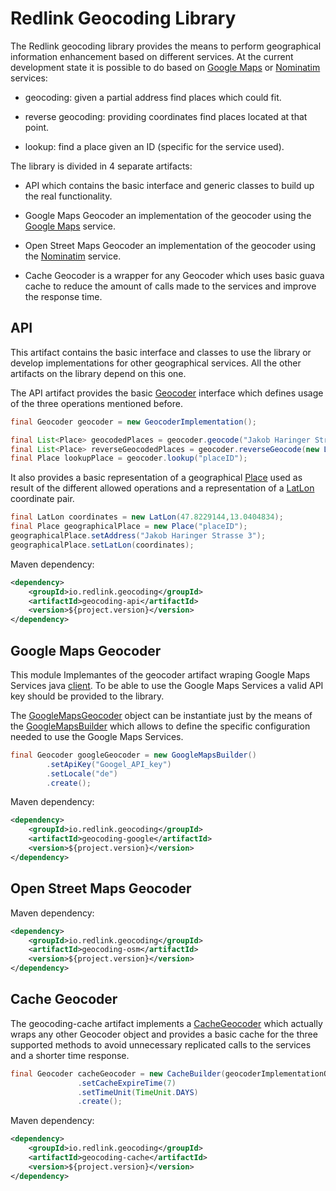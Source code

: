 # Redlink Geocoding Library
The Redlink geocoding library provides the means to perform geographical 
information enhancement based on different services. At the current 
development state it is possible to do based on [Google Maps](https://developers.google.com/maps/documentation/geocoding/intro) 
or [Nominatim](http://wiki.openstreetmap.org/wiki/Nominatim) services:
 
* geocoding: given a partial address find places which could fit.

* reverse geocoding: providing coordinates find places located at that point.

* lookup: find a place given an ID (specific for the service used).

The library is divided in 4 separate artifacts:

* API which contains the basic interface and generic classes to build up the real functionality.

* Google Maps Geocoder an implementation of the geocoder using the [Google Maps](https://developers.google.com/maps/documentation/geocoding/intro) service.

* Open Street Maps Geocoder an implementation of the geocoder using the [Nominatim](http://wiki.openstreetmap.org/wiki/Nominatim) service.

* Cache Geocoder is a wrapper for any Geocoder which uses basic guava cache to reduce the amount of calls made to the services and improve the response time.


## API
This artifact contains the basic interface and classes to use the library or develop implementations for other geographical services. All the other artifacts on the library depend on this one.

The API artifact provides the basic [Geocoder](https://bitbucket.org/redlinkgmbh/geocoding/src/5d38badc7e578acce6dbd05950c20b95f9358f19/api/src/main/java/io/redlink/geocoding/Geocoder.java?at=master&fileviewer=file-view-default) interface which defines usage of the three operations mentioned before.
```java
final Geocoder geocoder = new GeocoderImplementation();

final List<Place> geocodedPlaces = geocoder.geocode("Jakob Haringer Strasse 3");
final List<Place> reverseGeocodedPlaces = geocoder.reverseGeocode(new LatLon(43.735762, 12.3029561));
final Place lookupPlace = geocoder.lookup("placeID");
```
It also provides a basic representation of a geographical [Place](https://bitbucket.org/redlinkgmbh/geocoding/src/5d38badc7e578acce6dbd05950c20b95f9358f19/api/src/main/java/io/redlink/geocoding/Place.java?at=master&fileviewer=file-view-default) used as result of the different allowed operations and a representation of a [LatLon](https://bitbucket.org/redlinkgmbh/geocoding/src/5d38badc7e578acce6dbd05950c20b95f9358f19/api/src/main/java/io/redlink/geocoding/LatLon.java?at=master&fileviewer=file-view-default) coordinate pair.

```java
final LatLon coordinates = new LatLon(47.8229144,13.0404834);
final Place geographicalPlace = new Place("placeID");
geographicalPlace.setAddress("Jakob Haringer Strasse 3");
geographicalPlace.setLatLon(coordinates);
```

Maven dependency:

```xml
<dependency>
    <groupId>io.redlink.geocoding</groupId>
    <artifactId>geocoding-api</artifactId>
    <version>${project.version}</version>
</dependency>
```
## Google Maps Geocoder
This module Implemantes of the geocoder artifact wraping Google Maps Services java [client](https://github.com/googlemaps/google-maps-services-java).
To be able to use the Google Maps Services a valid API key should be provided to the library.

The [GoogleMapsGeocoder](https://bitbucket.org/redlinkgmbh/geocoding/src/b5eb5b5eb30d2be8a447d8a9dff0a979cf760de7/google/src/main/java/io/redlink/geocoding/google/GoogleMapsGeocoder.java?at=master&fileviewer=file-view-default) object can be instantiate just by the means of the [GoogleMapsBuilder](https://bitbucket.org/redlinkgmbh/geocoding/src/b5eb5b5eb30d2be8a447d8a9dff0a979cf760de7/google/src/main/java/io/redlink/geocoding/google/GoogleMapsBuilder.java?at=master&fileviewer=file-view-default) which allows to define the specific configuration needed to use the Google Maps Services.


```java
final Geocoder googleGeocoder = new GoogleMapsBuilder()
        .setApiKey("Googel_API_key")
        .setLocale("de")
        .create();
```

Maven dependency:

```xml
<dependency>
    <groupId>io.redlink.geocoding</groupId>
    <artifactId>geocoding-google</artifactId>
    <version>${project.version}</version>
</dependency>
```
## Open Street Maps Geocoder

Maven dependency:
```xml
<dependency>
    <groupId>io.redlink.geocoding</groupId>
    <artifactId>geocoding-osm</artifactId>
    <version>${project.version}</version>
</dependency>
```
## Cache Geocoder
The geocoding-cache artifact implements a [CacheGeocoder](https://bitbucket.org/redlinkgmbh/geocoding/src/b5eb5b5eb30d2be8a447d8a9dff0a979cf760de7/cache/src/main/java/io/redlink/geocoding/cache/CacheGeocoder.java?at=master&fileviewer=file-view-default) which actually wraps any other Geocoder object and provides a basic cache for the three supported methods to avoid  unnecessary replicated calls to the services and a shorter time response.

```java
final Geocoder cacheGeocoder = new CacheBuilder(geocoderImplementationObject)
               .setCacheExpireTime(7)
               .setTimeUnit(TimeUnit.DAYS)
               .create();

```

Maven dependency:
```xml
<dependency>
    <groupId>io.redlink.geocoding</groupId>
    <artifactId>geocoding-cache</artifactId>
    <version>${project.version}</version>
</dependency>
```